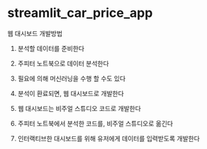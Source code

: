 # streamlit_car_price_app


웹 대시보드 개발방법


1. 분석할 데이터를 준비한다

2. 주피터 노트북으로 데이터 분석한다

3. 필요에 의해 머신러닝을 수행 할 수도 있다

4. 분석이 환료되면, 웹 대시보드로 개발한다

5. 웹 대시보드는 비주얼 스튜디오 코드로 개발한다

6. 주피터 노트북에서 분석한 코드를, 비주얼 스튜디오로 옮긴다

7. 인터랙티브한 대시보드를 위해 유저에게 데이터를 입력받도록 개발한다
